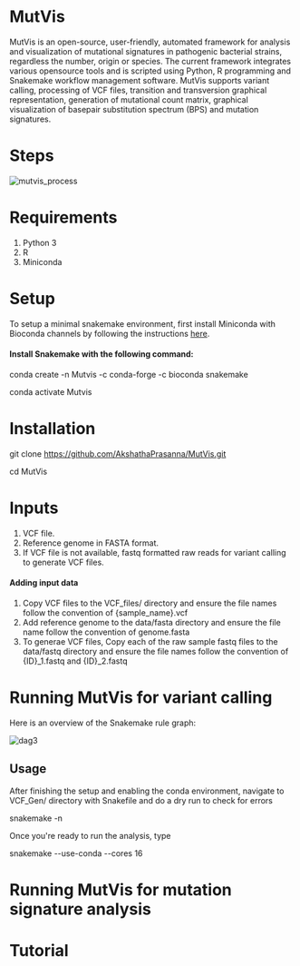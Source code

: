 # MutVis

MutVis is an open-source, user-friendly, automated framework for analysis and visualization of mutational signatures in pathogenic bacterial strains, regardless the number, origin or species. 
The current framework integrates various opensource tools and is scripted using Python, R programming and Snakemake workflow management software. 
MutVis supports variant calling, processing of VCF files, transition and transversion graphical representation, generation of mutational count matrix, graphical visualization of basepair substitution spectrum (BPS) and mutation signatures.





# Steps

![mutvis_process](https://user-images.githubusercontent.com/53608357/99533707-53260580-29cc-11eb-8296-ece9ace7e94e.png)









# Requirements

1. Python 3
2. R
3. Miniconda


# Setup

To setup a minimal snakemake environment, first install Miniconda with Bioconda channels by following the instructions [here](https://bioconda.github.io/user/install.html).

#### Install Snakemake with the following command: 

conda create -n Mutvis -c conda-forge -c bioconda snakemake

conda activate Mutvis


# Installation

git clone https://github.com/AkshathaPrasanna/MutVis.git

cd MutVis


# Inputs

1. VCF file.
2. Reference genome in FASTA format.
3. If VCF file is not available, fastq formatted raw reads for variant calling to generate VCF files.

#### Adding input data

1. Copy VCF files to the VCF_files/ directory and ensure the file names follow the convention of {sample_name}.vcf
2. Add reference genome to the data/fasta directory and ensure the file name follow the convention of genome.fasta
3. To generae VCF files, Copy each of the raw sample fastq files to the data/fastq directory and ensure the file names follow the convention of {ID}_1.fastq and {ID}_2.fastq





  
# Running MutVis for variant calling

Here is an overview of the Snakemake rule graph:

![dag3](https://user-images.githubusercontent.com/53608357/99771365-0a3a9200-2b2f-11eb-9192-a80931e85b8d.png)

  ## Usage
  
  After finishing the setup and enabling the conda environment, navigate to VCF_Gen/ directory with Snakefile and do a dry run to check for errors
  
  snakemake -n
  
  Once you're ready to run the analysis, type

  snakemake --use-conda --cores 16

# Running MutVis for mutation signature analysis






# Tutorial














